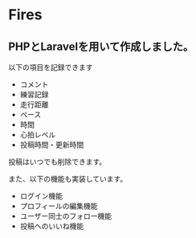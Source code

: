 # Fires

## PHPとLaravelを用いて作成しました。

以下の項目を記録できます
- コメント
- 練習記録
- 走行距離
- ペース
- 時間
- 心拍レベル
- 投稿時間・更新時間

投稿はいつでも削除できます。

また、以下の機能も実装しています。
- ログイン機能
- プロフィールの編集機能
- ユーザー同士のフォロー機能
- 投稿へのいいね機能
